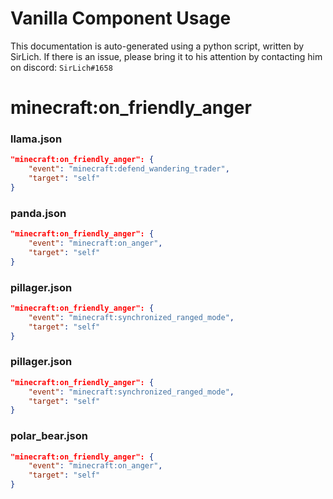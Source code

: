 # Vanilla Component Usage
This documentation is auto-generated using a python script, written by SirLich. If there is an issue, please bring it to his attention by contacting him on discord: `SirLich#1658`

# minecraft:on_friendly_anger
### llama.json
```JSON
"minecraft:on_friendly_anger": {
    "event": "minecraft:defend_wandering_trader",
    "target": "self"
}
```

### panda.json
```JSON
"minecraft:on_friendly_anger": {
    "event": "minecraft:on_anger",
    "target": "self"
}
```

### pillager.json
```JSON
"minecraft:on_friendly_anger": {
    "event": "minecraft:synchronized_ranged_mode",
    "target": "self"
}
```

### pillager.json
```JSON
"minecraft:on_friendly_anger": {
    "event": "minecraft:synchronized_ranged_mode",
    "target": "self"
}
```

### polar_bear.json
```JSON
"minecraft:on_friendly_anger": {
    "event": "minecraft:on_anger",
    "target": "self"
}
```

